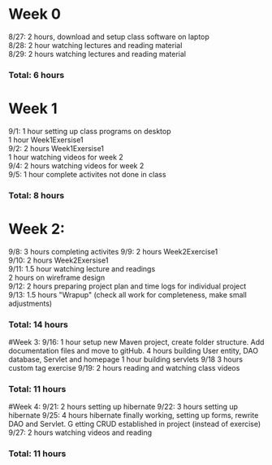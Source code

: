 # Week 0
8/27: 2 hours, download and setup class software on laptop  
8/28: 2 hour watching lectures and reading material  
8/29: 2 hours watching lectures and reading material  
### Total: 6 hours

# Week 1
9/1: 1 hour setting up class programs on desktop  
 1 hour Week1Exersise1  
9/2: 2 hours Week1Exersise1  
     1 hour watching videos for week 2  
9/4: 2 hours watching videos for week 2  
9/5: 1 hour complete activites not done in class  
### Total: 8 hours     

# Week 2:
9/8: 3 hours completing activites 
9/9: 2 hours Week2Exercise1  
9/10: 2 hours Week2Exersise1  
9/11: 1.5 hour watching lecture and readings  
      2 hours on wireframe design  
9/12: 2 hours preparing project plan and time logs for individual project  
9/13: 1.5 hours "Wrapup" (check all work for completeness, make small adjustments)  
### Total: 14 hours

#Week 3:
9/16: 1 hour setup new Maven project, create folder structure. Add documentation files and move to gitHub.
      4 hours building User entity, DAO database, Servlet and homepage
      1 hour building servlets
9/18  3 hours custom tag exercise
9/19: 2 hours reading and watching class videos
### Total: 11 hours

#Week 4:
9/21: 2 hours setting up hibernate
9/22: 3 hours setting up hibernate
9/25: 4 hours hibernate finally working, setting up forms, rewrite DAO and Servlet. G etting CRUD established in project (instead of exercise)
9/27: 2 hours watching videos and reading
### Total: 11 hours




